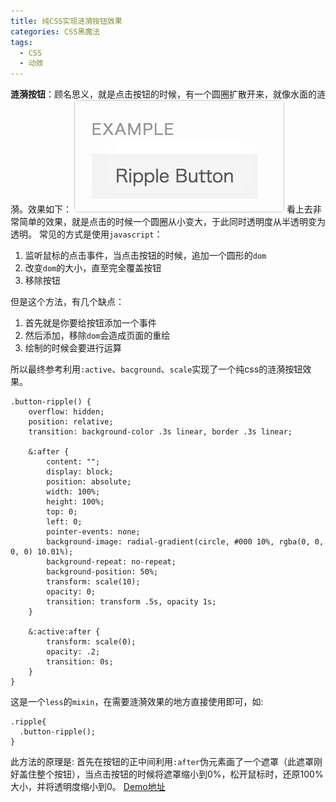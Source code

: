 ```yaml
---
title: 纯CSS实现涟漪按钮效果
categories: CSS黑魔法
tags:
  - CSS
  - 动效
---
```


**涟漪按钮**：顾名思义，就是点击按钮的时候，有一个圆圈扩散开来，就像水面的涟漪。效果如下：
![](/uploads/14847466653424.gif)
看上去非常简单的效果，就是点击的时候一个圆圈从小变大，于此同时透明度从半透明变为透明。
常见的方式是使用`javascript`：
1. 监听鼠标的点击事件，当点击按钮的时候，追加一个圆形的`dom`
2. 改变`dom`的大小，直至完全覆盖按钮
3. 移除按钮

<!-- more -->

但是这个方法，有几个缺点：
1. 首先就是你要给按钮添加一个事件
2. 然后添加，移除`dom`会造成页面的重绘
3. 绘制的时候会要进行运算

所以最终参考利用`:active`、`bacground`、`scale`实现了一个纯css的涟漪按钮效果。
```less
.button-ripple() {
    overflow: hidden;
    position: relative;
    transition: background-color .3s linear, border .3s linear;

    &:after {
        content: "";
        display: block;
        position: absolute;
        width: 100%;
        height: 100%;
        top: 0;
        left: 0;
        pointer-events: none;
        background-image: radial-gradient(circle, #000 10%, rgba(0, 0, 0, 0) 10.01%);
        background-repeat: no-repeat;
        background-position: 50%;
        transform: scale(10);
        opacity: 0;
        transition: transform .5s, opacity 1s;
    }

    &:active:after {
        transform: scale(0);
        opacity: .2;
        transition: 0s;
    }
}
```
这是一个`less`的`mixin`，在需要涟漪效果的地方直接使用即可，如:
```less
.ripple{
  .button-ripple();
}
```
此方法的原理是:
首先在按钮的正中间利用`:after`伪元素画了一个遮罩（此遮罩刚好盖住整个按钮），当点击按钮的时候将遮罩缩小到0%，松开鼠标时，还原100%大小，并将透明度缩小到0。
[Demo地址](http://codepen.io/hiyangguo/pen/BpRRrz)